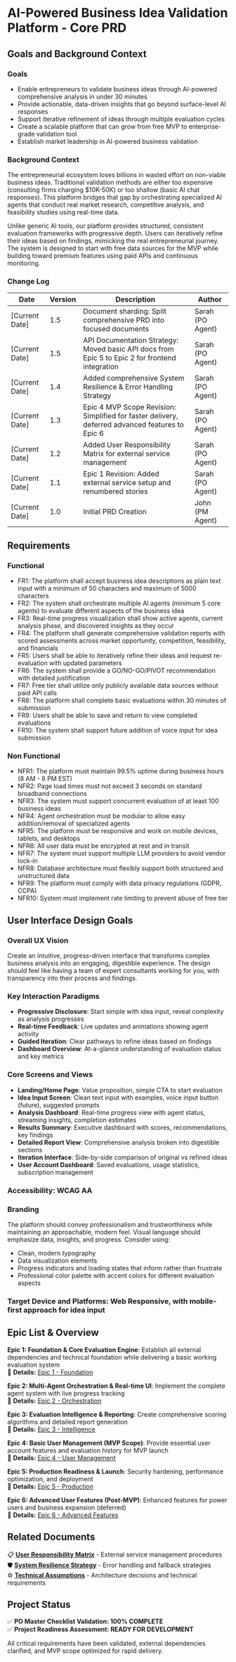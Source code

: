 # AI-Powered Business Idea Validation Platform - Core PRD

## Goals and Background Context

### Goals

- Enable entrepreneurs to validate business ideas through AI-powered comprehensive analysis in under 30 minutes
- Provide actionable, data-driven insights that go beyond surface-level AI responses
- Support iterative refinement of ideas through multiple evaluation cycles
- Create a scalable platform that can grow from free MVP to enterprise-grade validation tool
- Establish market leadership in AI-powered business validation

### Background Context

The entrepreneurial ecosystem loses billions in wasted effort on non-viable business ideas. Traditional validation methods are either too expensive (consulting firms charging $10K-50K) or too shallow (basic AI chat responses). This platform bridges that gap by orchestrating specialized AI agents that conduct real market research, competitive analysis, and feasibility studies using real-time data.

Unlike generic AI tools, our platform provides structured, consistent evaluation frameworks with progressive depth. Users can iteratively refine their ideas based on findings, mimicking the real entrepreneurial journey. The system is designed to start with free data sources for the MVP while building toward premium features using paid APIs and continuous monitoring.

### Change Log

| Date           | Version | Description                                                                                     | Author           |
| -------------- | ------- | ----------------------------------------------------------------------------------------------- | ---------------- |
| [Current Date] | 1.5     | Document sharding: Split comprehensive PRD into focused documents                               | Sarah (PO Agent) |
| [Current Date] | 1.5     | API Documentation Strategy: Moved basic API docs from Epic 5 to Epic 2 for frontend integration | Sarah (PO Agent) |
| [Current Date] | 1.4     | Added comprehensive System Resilience & Error Handling Strategy                                 | Sarah (PO Agent) |
| [Current Date] | 1.3     | Epic 4 MVP Scope Revision: Simplified for faster delivery, deferred advanced features to Epic 6 | Sarah (PO Agent) |
| [Current Date] | 1.2     | Added User Responsibility Matrix for external service management                                | Sarah (PO Agent) |
| [Current Date] | 1.1     | Epic 1 Revision: Added external service setup and renumbered stories                            | Sarah (PO Agent) |
| [Current Date] | 1.0     | Initial PRD Creation                                                                            | John (PM Agent)  |

## Requirements

### Functional

- FR1: The platform shall accept business idea descriptions as plain text input with a minimum of 50 characters and maximum of 5000 characters
- FR2: The system shall orchestrate multiple AI agents (minimum 5 core agents) to evaluate different aspects of the business idea
- FR3: Real-time progress visualization shall show active agents, current analysis phase, and discovered insights as they occur
- FR4: The platform shall generate comprehensive validation reports with scored assessments across market opportunity, competition, feasibility, and financials
- FR5: Users shall be able to iteratively refine their ideas and request re-evaluation with updated parameters
- FR6: The system shall provide a GO/NO-GO/PIVOT recommendation with detailed justification
- FR7: Free tier shall utilize only publicly available data sources without paid API calls
- FR8: The platform shall complete basic evaluations within 30 minutes of submission
- FR9: Users shall be able to save and return to view completed evaluations
- FR10: The system shall support future addition of voice input for idea submission

### Non Functional

- NFR1: The platform must maintain 99.5% uptime during business hours (8 AM - 8 PM EST)
- NFR2: Page load times must not exceed 3 seconds on standard broadband connections
- NFR3: The system must support concurrent evaluation of at least 100 business ideas
- NFR4: Agent orchestration must be modular to allow easy addition/removal of specialized agents
- NFR5: The platform must be responsive and work on mobile devices, tablets, and desktops
- NFR6: All user data must be encrypted at rest and in transit
- NFR7: The system must support multiple LLM providers to avoid vendor lock-in
- NFR8: Database architecture must flexibly support both structured and unstructured data
- NFR9: The platform must comply with data privacy regulations (GDPR, CCPA)
- NFR10: System must implement rate limiting to prevent abuse of free tier

## User Interface Design Goals

### Overall UX Vision

Create an intuitive, progress-driven interface that transforms complex business analysis into an engaging, digestible experience. The design should feel like having a team of expert consultants working for you, with transparency into their process and findings.

### Key Interaction Paradigms

- **Progressive Disclosure**: Start simple with idea input, reveal complexity as analysis progresses
- **Real-time Feedback**: Live updates and animations showing agent activity
- **Guided Iteration**: Clear pathways to refine ideas based on findings
- **Dashboard Overview**: At-a-glance understanding of evaluation status and key metrics

### Core Screens and Views

- **Landing/Home Page**: Value proposition, simple CTA to start evaluation
- **Idea Input Screen**: Clean text input with examples, voice input button (future), suggested prompts
- **Analysis Dashboard**: Real-time progress view with agent status, streaming insights, completion estimates
- **Results Summary**: Executive dashboard with scores, recommendations, key findings
- **Detailed Report View**: Comprehensive analysis broken into digestible sections
- **Iteration Interface**: Side-by-side comparison of original vs refined ideas
- **User Account Dashboard**: Saved evaluations, usage statistics, subscription management

### Accessibility: WCAG AA

### Branding

The platform should convey professionalism and trustworthiness while maintaining an approachable, modern feel. Visual language should emphasize data, insights, and progress. Consider using:

- Clean, modern typography
- Data visualization elements
- Progress indicators and loading states that inform rather than frustrate
- Professional color palette with accent colors for different evaluation aspects

### Target Device and Platforms: Web Responsive, with mobile-first approach for idea input

## Epic List & Overview

**Epic 1: Foundation & Core Evaluation Engine**: Establish all external dependencies and technical foundation while delivering a basic working evaluation system  
📄 **Details:** [Epic 1 - Foundation](./epic-1-foundation.md)

**Epic 2: Multi-Agent Orchestration & Real-time UI**: Implement the complete agent system with live progress tracking  
📄 **Details:** [Epic 2 - Orchestration](./epic-2-orchestration.md)

**Epic 3: Evaluation Intelligence & Reporting**: Create comprehensive scoring algorithms and detailed report generation  
📄 **Details:** [Epic 3 - Intelligence](./epic-3-intelligence.md)

**Epic 4: Basic User Management (MVP Scope)**: Provide essential user account features and evaluation history for MVP launch  
📄 **Details:** [Epic 4 - User Management](./epic-4-user-management.md)

**Epic 5: Production Readiness & Launch**: Security hardening, performance optimization, and deployment  
📄 **Details:** [Epic 5 - Production](./epic-5-production.md)

**Epic 6: Advanced User Features (Post-MVP)**: Enhanced features for power users and business expansion (deferred)  
📄 **Details:** [Epic 6 - Advanced Features](./epic-6-advanced-features.md)

## Related Documents

📋 **[User Responsibility Matrix](./user-responsibility-matrix.md)** - External service management procedures  
🛡️ **[System Resilience Strategy](./system-resilience-strategy.md)** - Error handling and fallback strategies  
⚙️ **[Technical Assumptions](./technical-assumptions.md)** - Architecture decisions and technical requirements

## Project Status

✅ **PO Master Checklist Validation: 100% COMPLETE**  
✅ **Project Readiness Assessment: READY FOR DEVELOPMENT**

All critical requirements have been validated, external dependencies clarified, and MVP scope optimized for rapid delivery.
